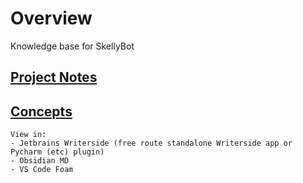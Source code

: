 # Overview

Knowledge base for SkellyBot

## [Project Notes](ProjectNotes.md)
## [Concepts](Concepts.md)

```ad-note
View in: 
- Jetbrains Writerside (free route standalone Writerside app or Pycharm (etc) plugin)
- Obsidian MD
- VS Code Foam
```